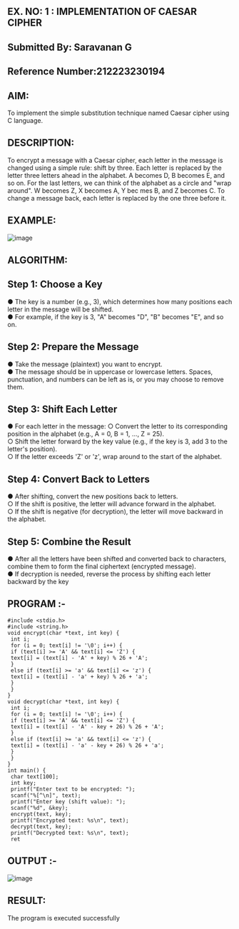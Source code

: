 ## EX. NO: 1 : IMPLEMENTATION OF CAESAR CIPHER
## Submitted By: Saravanan G
## Reference Number:212223230194

## AIM:

To implement the simple substitution technique named Caesar cipher using C language.

## DESCRIPTION:

To encrypt a message with a Caesar cipher, each letter in the message is changed using a simple rule: shift by three. Each letter is replaced by the letter three letters ahead in the alphabet. A becomes D, B becomes E, and so on. For the last letters, we can think of the
alphabet as a circle and "wrap around". W becomes Z, X becomes A, Y bec mes B, and Z
becomes C. To change a message back, each letter is replaced by the one three before it.

## EXAMPLE:



![image](https://github.com/Hemamanigandan/CNS/assets/149653568/eb9c6c43-8c80-4cdd-b9d4-91705a311c79)


## ALGORITHM:

## Step 1: Choose a Key
● The key is a number (e.g., 3), which determines how many positions each
letter in the message will be shifted.<br>
● For example, if the key is 3, "A" becomes "D", "B" becomes "E", and so on.
## Step 2: Prepare the Message
● Take the message (plaintext) you want to encrypt.<br>
● The message should be in uppercase or lowercase letters. Spaces,
punctuation, and numbers can be left as is, or you may choose to remove
them.
## Step 3: Shift Each Letter
● For each letter in the message:
○ Convert the letter to its corresponding position in the alphabet (e.g., A =
0, B = 1, ..., Z = 25).<br>
○ Shift the letter forward by the key value (e.g., if the key is 3, add 3 to
the letter's position).<br>
○ If the letter exceeds 'Z' or 'z', wrap around to the start of the alphabet.
## Step 4: Convert Back to Letters
● After shifting, convert the new positions back to letters.<br>
○ If the shift is positive, the letter will advance forward in the alphabet.<br>
○ If the shift is negative (for decryption), the letter will move backward in
the alphabet.
## Step 5: Combine the Result
● After all the letters have been shifted and converted back to characters,
combine them to form the final ciphertext (encrypted message).<br>
● If decryption is needed, reverse the process by shifting each letter backward
by the key

## PROGRAM :-
```
#include <stdio.h>
#include <string.h>
void encrypt(char *text, int key) {
 int i;
 for (i = 0; text[i] != '\0'; i++) {
 if (text[i] >= 'A' && text[i] <= 'Z') {
 text[i] = (text[i] - 'A' + key) % 26 + 'A';
 }
 else if (text[i] >= 'a' && text[i] <= 'z') {
 text[i] = (text[i] - 'a' + key) % 26 + 'a';
 }
 }
}
void decrypt(char *text, int key) {
 int i;
 for (i = 0; text[i] != '\0'; i++) {
 if (text[i] >= 'A' && text[i] <= 'Z') {
 text[i] = (text[i] - 'A' - key + 26) % 26 + 'A';
 }
 else if (text[i] >= 'a' && text[i] <= 'z') {
 text[i] = (text[i] - 'a' - key + 26) % 26 + 'a';
 }
 }
}
int main() {
 char text[100];
 int key;
 printf("Enter text to be encrypted: ");
 scanf("%[^\n]", text);
 printf("Enter key (shift value): ");
 scanf("%d", &key);
 encrypt(text, key);
 printf("Encrypted text: %s\n", text);
 decrypt(text, key);
 printf("Decrypted text: %s\n", text);
 ret
```


## OUTPUT :-
 ![image](https://github.com/user-attachments/assets/1d7f7bd0-076a-4cd7-8096-d40dfc447521)


## RESULT:
The program is executed successfully
